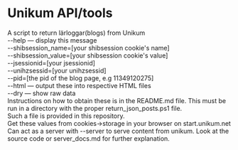 # Unikum API/tools
A script to return lärloggar(blogs) from Unikum\
--help — display this message\
--shibsession_name=[your shibsession cookie's name]\
--shibsession_value=[your shibsession cookie's value]\
--jsessionid=[your jsessionid]\
 --unihzsessid=[your unihzsessid]\
  --pid=[the pid of the blog page, e.g 11349120275]\
   --html — output these into respective HTML files\
   --dry — show raw data\
  Instructions on how to obtain these is in the README.md file. This must be run in a directory with the proper return_json_posts.ps1 file.\
  Such a file is provided in this repository.\
Get these values from cookies->storage in your browser on start.unikum.net
Can act as a server with --server to serve content from unikum. Look at the source code or server_docs.md for further explanation.
